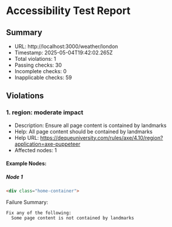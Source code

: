 # Accessibility Test Report

## Summary

- URL: http://localhost:3000/weather/london
- Timestamp: 2025-05-04T19:42:02.265Z
- Total violations: 1
- Passing checks: 30
- Incomplete checks: 0
- Inapplicable checks: 59

## Violations

### 1. region: moderate impact

- Description: Ensure all page content is contained by landmarks
- Help: All page content should be contained by landmarks
- Help URL: https://dequeuniversity.com/rules/axe/4.10/region?application=axe-puppeteer
- Affected nodes: 1

#### Example Nodes:

##### Node 1
```html
<div class="home-container">
```

Failure Summary:
```
Fix any of the following:
  Some page content is not contained by landmarks
```

